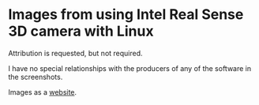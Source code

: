 # Images from using Intel Real Sense 3D camera with Linux

Attribution is requested, but not required. 

I have no special relationships with the producers of any of the software in the screenshots. 

Images as a [website](http://teknotus.github.io/rs-images).
